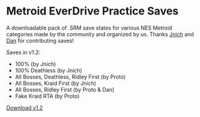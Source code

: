 # Metroid EverDrive Practice Saves

A downloadable pack of .SRM save states for various NES Metroid categories made by the community and organized by us. Thanks [Jnich](https://twitch.tv/jnich87) and [Dan](https://twitch.tv/follow_the_dan) for contributing saves!

Saves in v1.2:
- 100% (by Jnich)
- 100% Deathless (by Jnich)
- All Bosses, Deathless, Ridley First (by Proto)
- All Bosses, Kraid First (by Jnich)
- All Bosses, Ridley First (by Proto & Dan)
- Fake Kraid RTA (by Proto)

[Download v1.2](/metroidsaves/v1_2.zip)